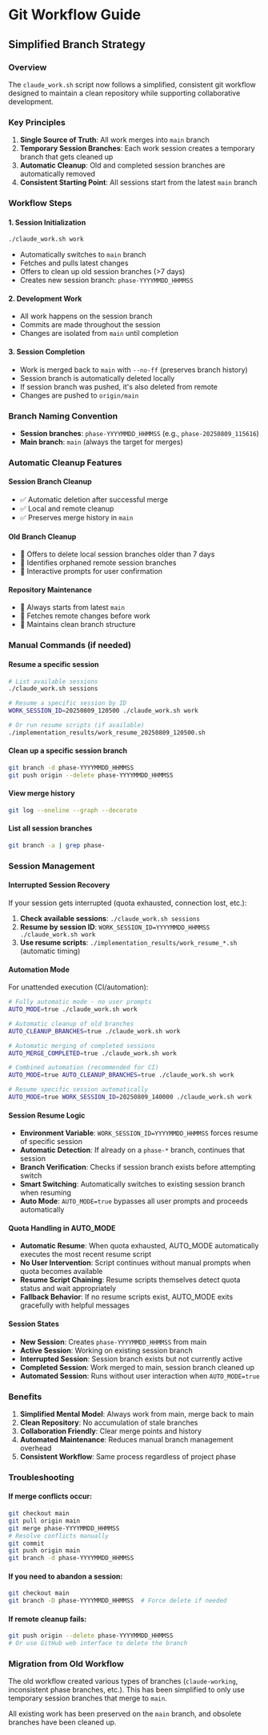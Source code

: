 # Git Workflow Guide

## Simplified Branch Strategy

### Overview
The `claude_work.sh` script now follows a simplified, consistent git workflow designed to maintain a clean repository while supporting collaborative development.

### Key Principles
1. **Single Source of Truth**: All work merges into `main` branch
2. **Temporary Session Branches**: Each work session creates a temporary branch that gets cleaned up
3. **Automatic Cleanup**: Old and completed session branches are automatically removed
4. **Consistent Starting Point**: All sessions start from the latest `main` branch

### Workflow Steps

#### 1. Session Initialization
```bash
./claude_work.sh work
```
- Automatically switches to `main` branch
- Fetches and pulls latest changes
- Offers to clean up old session branches (>7 days)
- Creates new session branch: `phase-YYYYMMDD_HHMMSS`

#### 2. Development Work
- All work happens on the session branch
- Commits are made throughout the session
- Changes are isolated from `main` until completion

#### 3. Session Completion
- Work is merged back to `main` with `--no-ff` (preserves branch history)
- Session branch is automatically deleted locally
- If session branch was pushed, it's also deleted from remote
- Changes are pushed to `origin/main`

### Branch Naming Convention
- **Session branches**: `phase-YYYYMMDD_HHMMSS` (e.g., `phase-20250809_115616`)
- **Main branch**: `main` (always the target for merges)

### Automatic Cleanup Features

#### Session Branch Cleanup
- ✅ Automatic deletion after successful merge
- ✅ Local and remote cleanup
- ✅ Preserves merge history in `main`

#### Old Branch Cleanup  
- 🧹 Offers to delete local session branches older than 7 days
- 🧹 Identifies orphaned remote session branches
- 🧹 Interactive prompts for user confirmation

#### Repository Maintenance
- 🔄 Always starts from latest `main`
- 🔄 Fetches remote changes before work
- 🔄 Maintains clean branch structure

### Manual Commands (if needed)

#### Resume a specific session
```bash
# List available sessions
./claude_work.sh sessions

# Resume a specific session by ID
WORK_SESSION_ID=20250809_120500 ./claude_work.sh work

# Or run resume scripts (if available)
./implementation_results/work_resume_20250809_120500.sh
```

#### Clean up a specific session branch
```bash
git branch -d phase-YYYYMMDD_HHMMSS
git push origin --delete phase-YYYYMMDD_HHMMSS
```

#### View merge history
```bash
git log --oneline --graph --decorate
```

#### List all session branches
```bash
git branch -a | grep phase-
```

### Session Management

#### Interrupted Session Recovery
If your session gets interrupted (quota exhausted, connection lost, etc.):

1. **Check available sessions**: `./claude_work.sh sessions`
2. **Resume by session ID**: `WORK_SESSION_ID=YYYYMMDD_HHMMSS ./claude_work.sh work`
3. **Use resume scripts**: `./implementation_results/work_resume_*.sh` (automatic timing)

#### Automation Mode
For unattended execution (CI/automation):

```bash
# Fully automatic mode - no user prompts
AUTO_MODE=true ./claude_work.sh work

# Automatic cleanup of old branches
AUTO_CLEANUP_BRANCHES=true ./claude_work.sh work

# Automatic merging of completed sessions  
AUTO_MERGE_COMPLETED=true ./claude_work.sh work

# Combined automation (recommended for CI)
AUTO_MODE=true AUTO_CLEANUP_BRANCHES=true ./claude_work.sh work

# Resume specific session automatically
AUTO_MODE=true WORK_SESSION_ID=20250809_140000 ./claude_work.sh work
```

#### Session Resume Logic
- **Environment Variable**: `WORK_SESSION_ID=YYYYMMDD_HHMMSS` forces resume of specific session
- **Automatic Detection**: If already on a `phase-*` branch, continues that session
- **Branch Verification**: Checks if session branch exists before attempting switch
- **Smart Switching**: Automatically switches to existing session branch when resuming
- **Auto Mode**: `AUTO_MODE=true` bypasses all user prompts and proceeds automatically

#### Quota Handling in AUTO_MODE
- **Automatic Resume**: When quota exhausted, AUTO_MODE automatically executes the most recent resume script
- **No User Intervention**: Script continues without manual prompts when quota becomes available
- **Resume Script Chaining**: Resume scripts themselves detect quota status and wait appropriately
- **Fallback Behavior**: If no resume scripts exist, AUTO_MODE exits gracefully with helpful messages

#### Session States
- **New Session**: Creates `phase-YYYYMMDD_HHMMSS` from main
- **Active Session**: Working on existing session branch
- **Interrupted Session**: Session branch exists but not currently active
- **Completed Session**: Work merged to main, session branch cleaned up
- **Automated Session**: Runs without user interaction when `AUTO_MODE=true`

### Benefits

1. **Simplified Mental Model**: Always work from main, merge back to main
2. **Clean Repository**: No accumulation of stale branches
3. **Collaboration Friendly**: Clear merge points and history
4. **Automated Maintenance**: Reduces manual branch management overhead
5. **Consistent Workflow**: Same process regardless of project phase

### Troubleshooting

#### If merge conflicts occur:
```bash
git checkout main
git pull origin main
git merge phase-YYYYMMDD_HHMMSS
# Resolve conflicts manually
git commit
git push origin main
git branch -d phase-YYYYMMDD_HHMMSS
```

#### If you need to abandon a session:
```bash
git checkout main
git branch -D phase-YYYYMMDD_HHMMSS  # Force delete if needed
```

#### If remote cleanup fails:
```bash
git push origin --delete phase-YYYYMMDD_HHMMSS
# Or use GitHub web interface to delete the branch
```

### Migration from Old Workflow

The old workflow created various types of branches (`claude-working`, inconsistent phase branches, etc.). This has been simplified to only use temporary session branches that merge to `main`.

All existing work has been preserved on the `main` branch, and obsolete branches have been cleaned up.
